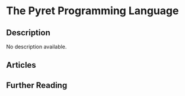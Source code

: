 # The Pyret Programming Language

## Description

No description available.

## Articles

## Further Reading